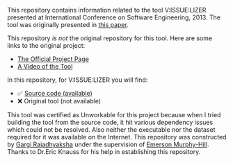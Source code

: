 
This repository contains information related to the tool V:ISSUE:LIZER presented at International Conference on Software Engineering, 2013. The tool was originally presented in [this paper](http://dl.acm.org/citation.cfm?id=2486997).

This repository _is not_ the original repository for this tool. Here are some links to the original project:
* [The Official Project Page](http://thesegalgroup.org/58/vissuelizer-prototype-for-analyzing-distributed-requirements-clarification/)
* [A Video of the Tool](https://www.youtube.com/watch?v=Oy3xvzjy3BQ)

In this repository, for V:ISSUE:LIZER you will find:
* :white_check_mark: [Source code (available)](https://github.com/SoftwareEngineeringToolDemos/ICSE-2013-V-ISSUE-LIZER/tree/master/Source-code)
* :x: Original tool (not available)

This tool was certified as Unworkable for this project because when I tried building the tool from the source code, it hit various dependency issues which could not be resolved. Also neither the executable nor the dataset required for it was available on the Internet. 
This repository was constructed by [Gargi Rajadhyaksha](https://github.com/gsrajadh/) under the supervision of [Emerson Murphy-Hill](https://github.com/CaptainEmerson). Thanks to Dr.Eric Knauss for his help in establishing this repository.

